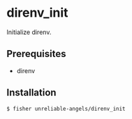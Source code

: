# direnv_init

Initialize direnv.

## Prerequisites

- direnv

## Installation

```
$ fisher unreliable-angels/direnv_init
```
